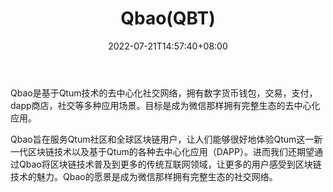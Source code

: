 ﻿---
weight: 
title: "Qbao(QBT)"
description: "Qbao是基于Qtum技术的去中心化社交网络，拥有数字货币钱包，交易，支付，dapp商店，社交等多种应用场景"
date: 2022-07-21T14:57:40+08:00
lastmod: 2022-07-21T14:57:40+08:00
draft: false
authors: ["Simon"]
featuredImage: "qbaoqbt.jpg"
link: "http://ww25.qbao.fund/"
tags: ["数字代币","Qbao(QBT)"]
categories: ["navigation"]
navigation: ["数字代币"]
lightgallery: true
toc: true
pinned: false
recommend: false
recommend1: false
---
Qbao是基于Qtum技术的去中心化社交网络，拥有数字货币钱包，交易，支付，dapp商店，社交等多种应用场景。目标是成为微信那样拥有完整生态的去中心化应用。

Qbao旨在服务Qtum社区和全球区块链用户，让人们能够很好地体验Qtum这一新一代区块链技术以及基于Qtum的各种去中心化应用（DAPP）。进而我们还期望通过Qbao将区块链技术普及到更多的传统互联网领域，让更多的用户感受到区块链技术的魅力。Qbao的愿景是成为微信那样拥有完整生态的社交网络。

